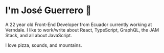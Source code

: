# I'm José Guerrero 👋

A 22 year old Front-End Developer from Ecuador currently working at Verndale. I like to work/write about React, TypeScript, GraphQL, the JAM Stack, and all about JavaScript. 

I love pizza, sounds, and mountains.

